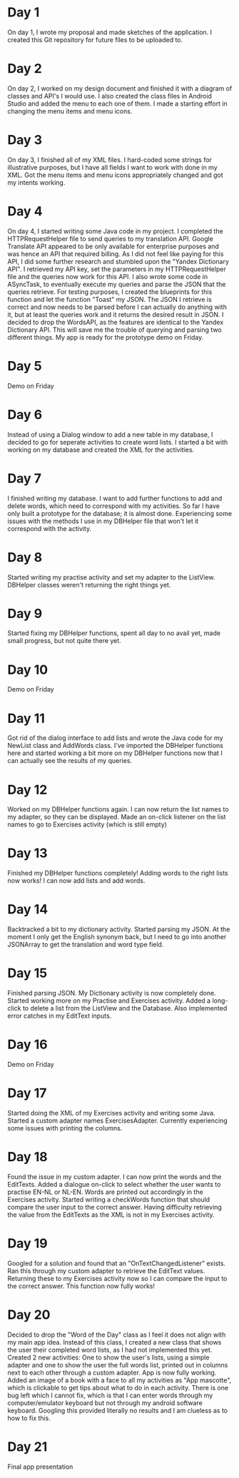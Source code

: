# Day 1

On day 1, I wrote my proposal and made sketches of the application. I created this Git repository for future files to be uploaded to.

# Day 2

On day 2, I worked on my design document and finished it with a diagram of classes and API's I would use. I also created the class files in Android Studio and added the menu to each one of them. I made a starting effort in changing the menu items and menu icons.

# Day 3

On day 3, I finished all of my XML files. I hard-coded some strings for illustrative purposes, but I have all fields I want to work with done in my XML. Got the menu items and menu icons appropriately changed and got my intents working.

# Day 4

On day 4, I started writing some Java code in my project. I completed the HTTPRequestHelper file to send queries to my translation API. Google Translate API appeared to be only available for enterprise purposes and was hence an API that required billing. As I did not feel like paying for this API, I did some further research and stumbled upon the "Yandex Dictionary API". I retrieved my API key, set the parameters in my HTTPRequestHelper file and the queries now work for this API.
I also wrote some code in ASyncTask, to eventually execute my queries and parse the JSON that the queries retrieve. For testing purposes, I created the blueprints for this function and let the function "Toast" my JSON. The JSON I retrieve is correct and now needs to be parsed before I can actually do anything with it, but at least the queries work and it returns the desired result in JSON.
I decided to drop the WordsAPI, as the features are identical to the Yandex Dictionary API. This will save me the trouble of querying and parsing two different things. My app is ready for the prototype demo on Friday.

# Day 5

Demo on Friday

# Day 6

Instead of using a Dialog window to add a new table in my database, I decided to go for seperate activities to create word lists. I started a bit with working on my database and created the XML for the activities.

# Day 7

I finished writing my database. I want to add further functions to add and delete words, which need to correspond with my activities. So far I have only built a prototype for the database; it is almost done. Experiencing some issues with the methods I use in my DBHelper file that won't let it correspond with the activity.

# Day 8

Started writing my practise activity and set my adapter to the ListView. DBHelper classes weren't returning the right things yet.

# Day 9

Started fixing my DBHelper functions, spent all day to no avail yet, made small progress, but not quite there yet.

# Day 10

Demo on Friday

# Day 11

Got rid of the dialog interface to add lists and wrote the Java code for my NewList class and AddWords class. I've imported the DBHelper functions here and started working a bit more on my DBHelper functions now that I can actually see the results of my queries.

# Day 12

Worked on my DBHelper functions again. I can now return the list names to my adapter, so they can be displayed. Made an on-click listener on the list names to go to Exercises activity (which is still empty)

# Day 13

Finished my DBHelper functions completely! Adding words to the right lists now works! I can now add lists and add words.

# Day 14

Backtracked a bit to my dictionary activity. Started parsing my JSON. At the moment I only get the English synonym back, but I need to go into another JSONArray to get the translation and word type field.

# Day 15

Finished parsing JSON. My Dictionary activity is now completely done. Started working more on my Practise and Exercises activity. Added a long-click to delete a list from the ListView and the Database. Also implemented error catches in my EditText inputs.

# Day 16

Demo on Friday

# Day 17

Started doing the XML of my Exercises activity and writing some Java. Started a custom adapter names ExercisesAdapter. Currently experiencing some issues with printing the columns.

# Day 18

Found the issue in my custom adapter. I can now print the words and the EditTexts. Added a dialogue on-click to select whether the user wants to practise EN-NL or NL-EN. Words are printed out accordingly in the Exercises activity. Started writing a checkWords function that should compare the user input to the correct answer. Having difficulty retrieving the value from the EditTexts as the XML is not in my Exercises activity.

# Day 19

Googled for a solution and found that an "OnTextChangedListener" exists. Ran this through my custom adapter to retrieve the EditText values. Returning these to my Exercises activity now so I can compare the input to the correct answer. This function now fully works!

# Day 20

Decided to drop the "Word of the Day" class as I feel it does not align with my main app idea. Instead of this class, I created a new class that shows the user their completed word lists, as I had not implemented this yet. Created 2 new activities: One to show the user's lists, using a simple adapter and one to show the user the full words list, printed out in columns next to each other through a custom adapter. App is now fully working. Added an image of a book with a face to all my activities as "App mascotte", which is clickable to get tips about what to do in each activity. There is one bug left which I cannot fix, which is that I can enter words through my computer/emulator keyboard but not through my android software keyboard. Googling this provided literally no results and I am clueless as to how to fix this.

# Day 21

Final app presentation
